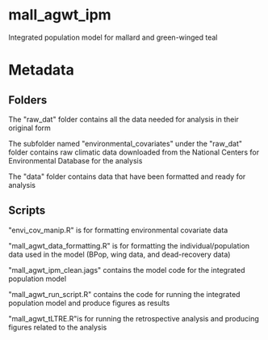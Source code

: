 # mall_agwt_ipm
Integrated population model for mallard and green-winged teal

# Metadata

## Folders
The "raw_dat" folder contains all the data needed for analysis in their original form

The subfolder named "environmental_covariates" under the "raw_dat" folder contains raw climatic data downloaded from the National Centers for Environmental Database for the analysis

The "data" folder contains data that have been formatted and ready for analysis

## Scripts
"envi_cov_manip.R" is for formatting environmental covariate data

"mall_agwt_data_formatting.R" is for formatting the individual/population data used in the model (BPop, wing data, and dead-recovery data)

"mall_agwt_ipm_clean.jags" contains the model code for the integrated population model

"mall_agwt_run_script.R" contains the code for running the integrated population model and produce figures as results

"mall_agwt_tLTRE.R"is for running the retrospective analysis and producing figures related to the analysis





